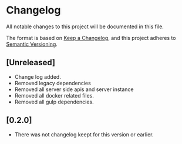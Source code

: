 # Changelog
All notable changes to this project will be documented in this file.

The format is based on [Keep a Changelog](https://keepachangelog.com/en/1.0.0/),
and this project adheres to [Semantic Versioning](https://semver.org/spec/v2.0.0.html).

## [Unreleased]

- Change log added.
- Removed legacy dependencies
- Removed all server side apis and server instance
- Removed all docker related files.
- Removed all gulp dependencies.

## [0.2.0]

- There was not changelog keept for this version or earlier.
